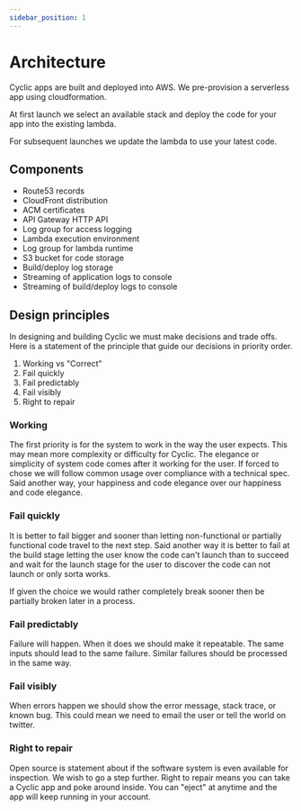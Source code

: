 ```yaml
---
sidebar_position: 1
---
```


# Architecture

Cyclic apps are built and deployed into AWS. We pre-provision a serverless app using cloudformation.

At first launch we select an available stack and deploy the code for your app into the existing lambda.

For subsequent launches we update the lambda to use your latest code.

## Components

- Route53 records
- CloudFront distribution
- ACM certificates
- API Gateway HTTP API
- Log group for access logging
- Lambda execution environment
- Log group for lambda runtime
- S3 bucket for code storage
- Build/deploy log storage
- Streaming of application logs to console
- Streaming of build/deploy logs to console

## Design principles

In designing and building Cyclic we must make decisions and trade offs. Here is a statement of the principle that guide our decisions in priority order.

1. Working vs "Correct"
2. Fail quickly
3. Fail predictably
4. Fail visibly
5. Right to repair

### Working

The first priority is for the system to work in the way the user expects. This may mean more complexity or difficulty for Cyclic. The elegance or simplicity of system code comes after it working for the user. If forced to chose we will follow common usage over compliance with a technical spec. Said another way, your happiness and code elegance over our happiness and code elegance.

### Fail quickly

It is better to fail bigger and sooner than letting non-functional or partially functional code travel to the next step. Said another way it is better to fail at the build stage letting the user know the code can't launch than to succeed and wait for the launch stage for the user to discover the code can not launch or only sorta works.

If given the choice we would rather completely break sooner then be partially broken later in a process.

### Fail predictably

Failure will happen. When it does we should make it repeatable. The same inputs should lead to the same failure. Similar failures should be processed in the same way.

### Fail visibly

When errors happen we should show the error message, stack trace, or known bug. This could mean we need to email the user or tell the world on twitter.

### Right to repair

Open source is statement about if the software system is even available for inspection. We wish to go a step further. Right to repair means you can take a Cyclic app and poke around inside. You can "eject" at anytime and the app will keep running in your account.
